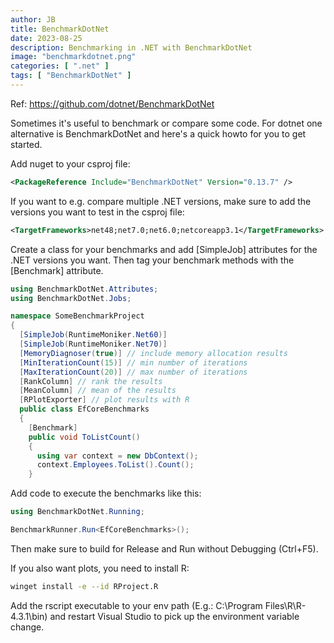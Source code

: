 ```yaml
---
author: JB
title: BenchmarkDotNet
date: 2023-08-25
description: Benchmarking in .NET with BenchmarkDotNet
image: "benchmarkdotnet.png"
categories: [ ".net" ]
tags: [ "BenchmarkDotNet" ]
---
```


Ref: https://github.com/dotnet/BenchmarkDotNet

Sometimes it's useful to benchmark or compare some code. For dotnet one alternative is BenchmarkDotNet and here's a quick howto for you to get started.

Add nuget to your csproj file:
```xml
<PackageReference Include="BenchmarkDotNet" Version="0.13.7" />
```

If you want to e.g. compare multiple .NET versions, make sure to add the versions you want to test in the csproj file:

```xml
<TargetFrameworks>net48;net7.0;net6.0;netcoreapp3.1</TargetFrameworks>
```

Create a class for your benchmarks and add [SimpleJob] attributes for the .NET versions you want. Then tag your benchmark methods with the [Benchmark] attribute.

```cs
using BenchmarkDotNet.Attributes;
using BenchmarkDotNet.Jobs;

namespace SomeBenchmarkProject
{
  [SimpleJob(RuntimeMoniker.Net60)]
  [SimpleJob(RuntimeMoniker.Net70)]
  [MemoryDiagnoser(true)] // include memory allocation results
  [MinIterationCount(15)] // min number of iterations
  [MaxIterationCount(20)] // max number of iterations
  [RankColumn] // rank the results
  [MeanColumn] // mean of the results
  [RPlotExporter] // plot results with R
  public class EfCoreBenchmarks
  {
    [Benchmark]
    public void ToListCount()
    {
      using var context = new DbContext();
      context.Employees.ToList().Count();
    }
```

Add code to execute the benchmarks like this:

```cs
using BenchmarkDotNet.Running;

BenchmarkRunner.Run<EfCoreBenchmarks>();
```

Then make sure to build for Release and Run without Debugging (Ctrl+F5).


If you also want plots, you need to install R:

```bash
winget install -e --id RProject.R
```

Add the rscript executable to your env path (E.g.: C:\Program Files\R\R-4.3.1\bin) and restart Visual Studio to pick up the environment variable change.
